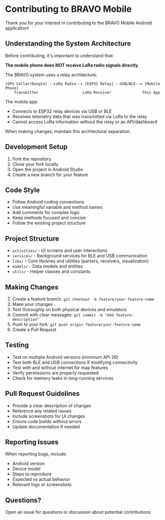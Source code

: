# Contributing to BRAVO Mobile

Thank you for your interest in contributing to the BRAVO Mobile Android application!

## Understanding the System Architecture

Before contributing, it's important to understand that:

**The mobile phone does NOT receive LoRa radio signals directly.**

The BRAVO system uses a relay architecture:
```
[GPS Collar/Dongle] --LoRa Radio--> [ESP32 Relay] --USB/BLE--> [Mobile Phone]
    Transmitter                    LoRa Receiver              This App
```

The mobile app:
- Connects to ESP32 relay devices via USB or BLE
- Receives telemetry data that was transmitted via LoRa to the relay
- Cannot access LoRa information without the relay or an API/dashboard

When making changes, maintain this architectural separation.

## Development Setup

1. Fork the repository
2. Clone your fork locally
3. Open the project in Android Studio
4. Create a new branch for your feature

## Code Style

- Follow Android coding conventions
- Use meaningful variable and method names
- Add comments for complex logic
- Keep methods focused and concise
- Follow the existing project structure

## Project Structure

- `activities/` - UI screens and user interactions
- `services/` - Background services for BLE and USB communication
- `libs/` - Core libraries and utilities (parsers, receivers, visualization)
- `models/` - Data models and entities
- `utils/` - Helper classes and constants

## Making Changes

1. Create a feature branch: `git checkout -b feature/your-feature-name`
2. Make your changes
3. Test thoroughly on both physical devices and emulators
4. Commit with clear messages: `git commit -m "Add feature: description"`
5. Push to your fork: `git push origin feature/your-feature-name`
6. Create a Pull Request

## Testing

- Test on multiple Android versions (minimum API 26)
- Test both BLE and USB connections if modifying connectivity
- Test with and without internet for map features
- Verify permissions are properly requested
- Check for memory leaks in long-running services

## Pull Request Guidelines

- Provide a clear description of changes
- Reference any related issues
- Include screenshots for UI changes
- Ensure code builds without errors
- Update documentation if needed

## Reporting Issues

When reporting bugs, include:
- Android version
- Device model
- Steps to reproduce
- Expected vs actual behavior
- Relevant logs or screenshots

## Questions?

Open an issue for questions or discussion about potential contributions.

